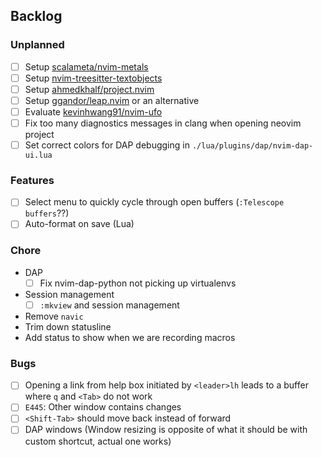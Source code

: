 ## Backlog

### Unplanned

- [ ] Setup [scalameta/nvim-metals](https://github.com/scalameta/nvim-metals)
- [ ] Setup [nvim-treesitter-textobjects](https://github.com/nvim-treesitter/nvim-treesitter-textobjects)
- [ ] Setup [ahmedkhalf/project.nvim](https://github.com/ahmedkhalf/project.nvim)
- [ ] Setup [ggandor/leap.nvim](https://github.com/ggandor/leap.nvim) or an alternative
- [ ] Evaluate [kevinhwang91/nvim-ufo](https://github.com/kevinhwang91/nvim-ufo)
- [ ] Fix too many diagnostics messages in clang when opening neovim project
- [ ] Set correct colors for DAP debugging in `./lua/plugins/dap/nvim-dap-ui.lua`

### Features

- [ ] Select menu to quickly cycle through open buffers (`:Telescope buffers`??)
- [ ] Auto-format on save (Lua)

### Chore

- DAP
    - [ ] Fix nvim-dap-python not picking up virtualenvs
- Session management
    - [ ] `:mkview` and session management
- Remove `navic`
- Trim down statusline
- Add status to show when we are recording macros

### Bugs

- [ ] Opening a link from help box initiated by `<leader>lh` leads to a buffer where `q` and `<Tab>` do not work
- [ ] `E445`: Other window contains changes
- [ ] `<Shift-Tab>` should move back instead of forward
- [ ] DAP windows (Window resizing is opposite of what it should be with custom shortcut, actual one works)
